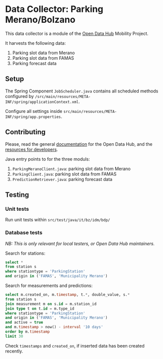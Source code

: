 # Data Collector: Parking Merano/Bolzano

This data collector is a module of the [Open Data Hub](https://opendatahub.bz.it)
Mobility Project.

It harvests the following data:
1) Parking slot data from Merano
2) Parking slot data from FAMAS
3) Parking forecast data


## Setup

The Spring Component `JobScheduler.java` contains all scheduled methods configured by
`/src/main/resources/META-INF/spring/applicationContext.xml`.

Configure all settings inside `src/main/resources/META-INF/spring/app.properties`.


## Contributing

Please, read the general [documentation](https://opendatahub.readthedocs.io/en/latest/index.html)
for the Open Data Hub, and the [resources for developers](https://opendatahub.readthedocs.io/en/latest/guidelines.html).

Java entry points to for the three moduls:
1) `ParkingMeranoClient.java`: parking slot data from Merano
2) `ParkingClient.java`: parking slot data from FAMAS
3) `PredictionRetriever.java`: parking forecast data


## Testing

### Unit tests
Run unit tests within `src/test/java/it/bz/idm/bdp/`

### Database tests

*NB: This is only relevant for local testers, or Open Data Hub maintainers.*

Search for stations:
```sql
select *
from station s
where stationtype = 'ParkingStation'
and origin in ('FAMAS', 'Municipality Merano')
```

Search for measurements and predictions:
```sql
select m.created_on, m.timestamp, t.*, double_value, s.*
from station s
join measurement m on s.id = m.station_id
join type t on t.id = m.type_id
where stationtype = 'ParkingStation'
and origin in ('FAMAS', 'Municipality Merano')
and active = true
and m.timestamp > now() - interval '10 days'
order by m.timestamp
limit 30
```

Check `timestamps` and `created_on`, if inserted data has been created recently.
